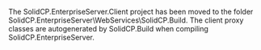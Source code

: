 The SolidCP.EnterpriseServer.Client project has been moved to the folder 
SolidCP.EnterpriseServer\WebServices\SolidCP.Build. The client proxy classes are autogenerated by SolidCP.Build
when compiling SolidCP.EnterpriseServer.